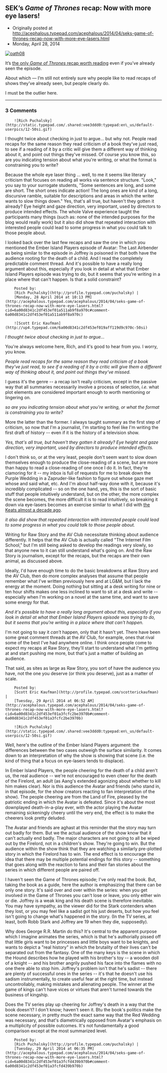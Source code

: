 ## SEK’s <em>Game of Thrones</em> recap: Now with more eye lasers!

 * Originally posted at http://acephalous.typepad.com/acephalous/2014/04/seks-game-of-thrones-recap-now-with-more-eye-lasers.html
 * Monday, April 28, 2014



[![oath08](http://www.lawyersgunsmoneyblog.com/wp-content/uploads/2014/04/oath081.jpg)](http://www.lawyersgunsmoneyblog.com/wp-content/uploads/2014/04/oath081.jpg)

It’s [the only _Game of Thrones_ recap worth reading](http://www.rawstory.com/rs/2014/04/28/recap-game-of-thrones-season-four-episode-four-oathkeeper/) even if you’ve already seen the episode.

About which — I’m still not entirely sure why people like to read recaps of shows they’ve already seen, but people clearly do.

I must be the outlier here.

		

* * *

### 3 Comments 

		

                
[]()

	

		![Rich Puchalsky](http://static.typepad.com/.shared:vee3ddd0:typepad:en\_us/default-userpics/12-50si.gif)
	

	

		

I thought twice about checking in just to argue... but why not.  People read recaps for the same reason they read criticism of a book they've just read, to see if a reading of it by a critic will give them a different way of thinking about it, and point out things they've missed.  Of course you know this, so are you indicating tension about what you're writing, or what the format is constraining you to write?

Because the whole eye laser thing ... well, to me it seems like literary criticism that focuses on reading all works via sentence structure.  "Look," you say to your surrogate students, "Some sentences are long, and some are short.  The short ones indicate action!  The long ones are kind of a long, discursive ramble, suitable for descriptions and areas in which the writer wants to slow things down."  Yes, that's all true, but haven't they gotten it already?  Eye height and gaze direction, very important, used by directors to produce intended effects.  The whole Valve experience taught the participants many things (such as: none of the intended purposes for the blog would really work) but it also did show that repeated interaction with interested people could lead to some progress in what you could talk to those people about.

I looked back over the last few recaps and saw the one in which you mentioned the Ember Island Players episode of Avatar: The Last Airbender as being similar to the episode in Joffrey is poisoned in that both have the audience rooting for the death of a child.  And I read the completely predictable comment thread.  And it's possible to have a really long argument about this, especially if you look in detail at what that Ember Island Players episode was trying to do, but it seems that you're writing in a place where that can't happen.  Is that a solid constraint?

	

		Posted by:
		[Rich Puchalsky](http://profile.typepad.com/puchalsky) |
		[Monday, 28 April 2014 at 10:13 PM](http://acephalous.typepad.com/acephalous/2014/04/seks-game-of-thrones-recap-now-with-more-eye-lasers.html?cid=6a00d8341c2df453ef01a511ab9f8a970c#comment-6a00d8341c2df453ef01a511ab9f8a970c)

[]()

	

		![Scott Eric Kaufman](http://up4.typepad.com/6a00d8341c2df453ef019aff119d9c970c-50si)
	

	

		

_I thought twice about checking in just to argue..._

You're always welcome here, Rich, and it's good to hear from you. I worry, you know.

 _People read recaps for the same reason they read criticism of a book they've just read, to see if a reading of it by a critic will give them a different way of thinking about it, and point out things they've missed._

I guess it's the genre -- a recap isn't really criticism, except in the passive way that all summaries necessarily involve a process of selection, _i.e._ what plot elements are considered important enough to worth mentioning or lingering on. 

_so are you indicating tension about what you're writing, or what the format is constraining you to write?_

More the latter than the former. I always taught summary as the first step of criticism, so now that I'm a journalist, I'm starting to feel like I'm writing the first draft of history -- even if it is the history of a television show.

 _Yes, that's all true, but haven't they gotten it already? Eye height and gaze direction, very important, used by directors to produce intended effects._ 

I don't think so, or at the very least, people don't seem want to slow down themselves enough to produce the close-reading of a scene, but are more than happy to read a close-reading of one once I do it. In fact, they're clamoring for it -- my inbox is full of requests for me to break down the Purple Wedding in a Zapruder-like fashion to figure out whose gaze met whose and said what, etc. And I'm about half-way done with it, because it's incredibly complicated -- so on the one hand, yes, this is the sort of basic stuff that people intuitively understand, but on the other, the more complex the scene becomes, the more difficult it is to read intuitively, so breaking it down via eye-lasers becomes an exercise similar to what I did with [the Keats almost a decade ago](http://acephalous.typepad.com/acephalous/2006/11/all\_in\_all\_a\_de.html). 

_it also did show that repeated interaction with interested people could lead to some progress in what you could talk to those people about._

Writing for Raw Story and the AV Club necessitate thinking about audience differently. It helps that the AV Club is actually called "The Internet Film School," but I'm still being asked to develop the readings very slowly, so that anyone new to it can still understand what's going on. And the Raw Story is journalism, except for the recaps, but the recaps are their own animal, as discussed above.

Ideally, I'd have enough time to do the basic breakdowns at Raw Story and the AV Club, then do more complex analyses that assume that people remember what I've written previously here and at LG&M, but I lack the energy at the moment. Doing nothing but sitting at a desk writing for nine or ten hour shifts makes one less inclined to want to sit at a desk and write -- especially when I'm working on a novel at the same time, and want to save some energy for that.

_And it's possible to have a really long argument about this, especially if you look in detail at what that Ember Island Players episode was trying to do, but it seems that you're writing in a place where that can't happen._

I'm not going to say it _can't_ happen, only that it hasn't yet. There have been some great comment threads at the AV Club, for example, ones that rival some of the best I've had anywhere online. I think once people come to expect my recaps at Raw Story, they'll start to understand what I'm getting at and start pushing me more, but that's just a matter of building an audience. 

That said, as sites as large as Raw Story, you sort of have the audience you have, not the one you deserve (or think you deserve), just as a matter of scale. 

	

		Posted by:
		[Scott Eric Kaufman](http://profile.typepad.com/scotterickaufman) |
		[Tuesday, 29 April 2014 at 06:52 AM](http://acephalous.typepad.com/acephalous/2014/04/seks-game-of-thrones-recap-now-with-more-eye-lasers.html?cid=6a00d8341c2df453ef01a3fcfc2be3970b#comment-6a00d8341c2df453ef01a3fcfc2be3970b)

[]()

	

		![Rich Puchalsky](http://static.typepad.com/.shared:vee3ddd0:typepad:en\_us/default-userpics/12-50si.gif)
	

	

		

Well, here's the outline of the Ember Island Players argument: the differences between the two cases outweigh the surface similarity.  It comes down to an interpretation of why the show is showing that scene (i.e. the kind of thing that a focus on eye-lasers tends to displace).

In Ember Island Players, the people cheering for the death of a child aren't us, the real audience -- we're not encouraged to even cheer for the death of the Firelord, an adult (as Aang's extended agonizing about whether to kill him makes clear). Nor is this audience the Avatar and friends (who stand in, in that episode, for the show creators reacting to fan interpretation of the show).  The people cheering are from the Land of Fire, pleased by the patriotic ending in which the Avatar is defeated.  Since it's about the most downplayed death-in-a-play ever, with the actor playing the Avatar remaining sickeningly cheery until the very end, the effect is to make the cheerers look pretty deluded.

The Avatar and friends are aghast at this reminder that the story may turn out badly for them.  But we the actual audience of the show know that it can't actually end badly.  The major characters are not going to all be wiped out by the Firelord, not in a children's show.  They're going to win.  But the audience within the show think that they are watching a similarly pre-plotted story in which the Firelord has to win.  The end effect is to encourage the idea that there may be multiple potential endings for this story -- something that goes along with the reaction to fans and their fan stories about the series in which different people are paired off.

I haven't seen the Game of Thrones episode; I've only read the book.  But, taking the book as a guide, here the author is emphasizing that there can be only one story.  It's said over and over within the series: when you get involved in the Game of Thrones you can't lose or leave, you only either win or die.  Joffrey is a weak king and his death scene is therefore inevitable.  You may have sympathy, as the viewer did for the Stark contenders when they lost, or you may feel like a sadist got his just deserts, but how you feel isn't going to change what's happened in the story.  (In the TV series, at least, both Robb Stark and Joffrey are 19 when they die, supposedly).

Why does George R.R. Martin do this?  It's central to the apparent purpose which I imagine animates the series, which is that he's authorially pissed off that little girls want to be princesses and little boys want to be knights, and wants to depict a "real history" in which the brutality of their lives can't be separated out from the fantasy.  One of the many keys is the scene in which the Hound describes how he played with his brother's toy -- a wooden doll of a knight -- and his brother angrily pushed his face into the flames with no one there able to stop him.  Joffrey's problem isn't that he's sadist -- there are plenty of successful ones in the series -- it's that he doesn't use his sadism instrumentally, to create useful fear at the right time, but instead uncontrollably, making mistakes and alienating people.  The winner at the game of kings can't have vices or virtues that aren't turned towards the business of kingship.

Does the TV series play up cheering for Joffrey's death in a way that the book doesn't?  I don't know; haven't seen it.  Btu the book's politics make the scene necessary, in pretty much the exact same way that the Red Wedding was necessary, and that's diametrically opposed from Avatar's emphasis on a multiplicity of possible outcomes.  It's not fundamentally a good comparison except at the most summarized level.

	

		Posted by:
		[Rich Puchalsky](http://profile.typepad.com/puchalsky) |
		[Tuesday, 29 April 2014 at 06:35 PM](http://acephalous.typepad.com/acephalous/2014/04/seks-game-of-thrones-recap-now-with-more-eye-lasers.html?cid=6a00d8341c2df453ef01a3fcfd439b970b#comment-6a00d8341c2df453ef01a3fcfd439b970b)

		

        